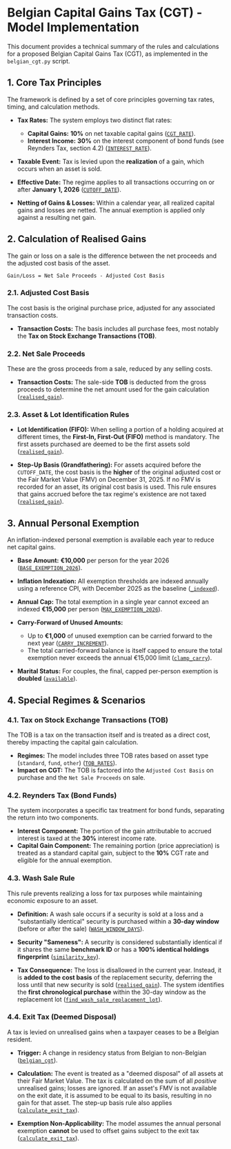 # Belgian Capital Gains Tax (CGT) - Model Implementation

This document provides a technical summary of the rules and calculations for a proposed Belgian Capital Gains Tax (CGT), as implemented in the `belgian_cgt.py` script.

## 1. Core Tax Principles

The framework is defined by a set of core principles governing tax rates, timing, and calculation methods.

*   **Tax Rates:** The system employs two distinct flat rates:
    *   **Capital Gains:** **10%** on net taxable capital gains ([`CGT_RATE`](belgian_cgt.py:9)).
    *   **Interest Income:** **30%** on the interest component of bond funds (see Reynders Tax, section 4.2) ([`INTEREST_RATE`](belgian_cgt.py:10)).

*   **Taxable Event:** Tax is levied upon the **realization** of a gain, which occurs when an asset is sold.

*   **Effective Date:** The regime applies to all transactions occurring on or after **January 1, 2026** ([`CUTOFF_DATE`](belgian_cgt.py:18)).

*   **Netting of Gains & Losses:** Within a calendar year, all realized capital gains and losses are netted. The annual exemption is applied only against a resulting net gain.

## 2. Calculation of Realised Gains

The gain or loss on a sale is the difference between the net proceeds and the adjusted cost basis of the asset.

`Gain/Loss = Net Sale Proceeds - Adjusted Cost Basis`

### 2.1. Adjusted Cost Basis

The cost basis is the original purchase price, adjusted for any associated transaction costs.
*   **Transaction Costs:** The basis includes all purchase fees, most notably the **Tax on Stock Exchange Transactions (TOB)**.

### 2.2. Net Sale Proceeds

These are the gross proceeds from a sale, reduced by any selling costs.
*   **Transaction Costs:** The sale-side **TOB** is deducted from the gross proceeds to determine the net amount used for the gain calculation ([`realised_gain`](belgian_cgt.py:147-152)).

### 2.3. Asset & Lot Identification Rules

*   **Lot Identification (FIFO):** When selling a portion of a holding acquired at different times, the **First-In, First-Out (FIFO)** method is mandatory. The first assets purchased are deemed to be the first assets sold ([`realised_gain`](belgian_cgt.py:154-176)).

*   **Step-Up Basis (Grandfathering):** For assets acquired before the `CUTOFF_DATE`, the cost basis is the **higher** of the original adjusted cost or the Fair Market Value (FMV) on December 31, 2025. If no FMV is recorded for an asset, its original cost basis is used. This rule ensures that gains accrued before the tax regime's existence are not taxed ([`realised_gain`](belgian_cgt.py:166-168)).

## 3. Annual Personal Exemption

An inflation-indexed personal exemption is available each year to reduce net capital gains.

*   **Base Amount:** **€10,000** per person for the year 2026 ([`BASE_EXEMPTION_2026`](belgian_cgt.py:19)).

*   **Inflation Indexation:** All exemption thresholds are indexed annually using a reference CPI, with December 2025 as the baseline ([`_indexed`](belgian_cgt.py:64)).

*   **Annual Cap:** The total exemption in a single year cannot exceed an indexed **€15,000** per person ([`MAX_EXEMPTION_2026`](belgian_cgt.py:20)).

*   **Carry-Forward of Unused Amounts:**
    *   Up to **€1,000** of unused exemption can be carried forward to the next year ([`CARRY_INCREMENT`](belgian_cgt.py:21)).
    *   The total carried-forward balance is itself capped to ensure the total exemption never exceeds the annual €15,000 limit ([`clamp_carry`](belgian_cgt.py:76)).

*   **Marital Status:** For couples, the final, capped per-person exemption is **doubled** ([`available`](belgian_cgt.py:82)).

## 4. Special Regimes & Scenarios

### 4.1. Tax on Stock Exchange Transactions (TOB)

The TOB is a tax on the transaction itself and is treated as a direct cost, thereby impacting the capital gain calculation.

*   **Regimes:** The model includes three TOB rates based on asset type (`standard`, `fund`, `other`) ([`TOB_RATES`](belgian_cgt.py:11)).
*   **Impact on CGT:** The TOB is factored into the `Adjusted Cost Basis` on purchase and the `Net Sale Proceeds` on sale.

### 4.2. Reynders Tax (Bond Funds)

The system incorporates a specific tax treatment for bond funds, separating the return into two components.
*   **Interest Component:** The portion of the gain attributable to accrued interest is taxed at the **30%** interest income rate.
*   **Capital Gain Component:** The remaining portion (price appreciation) is treated as a standard capital gain, subject to the **10%** CGT rate and eligible for the annual exemption.

### 4.3. Wash Sale Rule

This rule prevents realizing a loss for tax purposes while maintaining economic exposure to an asset.

*   **Definition:** A wash sale occurs if a security is sold at a loss and a "substantially identical" security is purchased within a **30-day window** (before or after the sale) ([`WASH_WINDOW_DAYS`](belgian_cgt.py:22)).

*   **Security "Sameness":** A security is considered substantially identical if it shares the same **benchmark ID** or has a **100% identical holdings fingerprint** ([`similarity_key`](belgian_cgt.py:46)).

*   **Tax Consequence:** The loss is disallowed in the current year. Instead, it is **added to the cost basis** of the replacement security, deferring the loss until that new security is sold ([`realised_gain`](belgian_cgt.py:184-190)). The system identifies the **first chronological purchase** within the 30-day window as the replacement lot ([`find_wash_sale_replacement_lot`](belgian_cgt.py:107)).

### 4.4. Exit Tax (Deemed Disposal)

A tax is levied on unrealised gains when a taxpayer ceases to be a Belgian resident.

*   **Trigger:** A change in residency status from Belgian to non-Belgian ([`belgian_cgt`](belgian_cgt.py:274-277)).

*   **Calculation:** The event is treated as a "deemed disposal" of all assets at their Fair Market Value. The tax is calculated on the sum of all *positive* unrealised gains; losses are ignored. If an asset's FMV is not available on the exit date, it is assumed to be equal to its basis, resulting in no gain for that asset. The step-up basis rule also applies ([`calculate_exit_tax`](belgian_cgt.py:197)).

*   **Exemption Non-Applicability:** The model assumes the annual personal exemption **cannot** be used to offset gains subject to the exit tax ([`calculate_exit_tax`](belgian_cgt.py:220-222)).